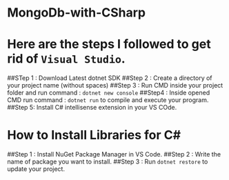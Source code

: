 # MongoDb-with-CSharp

# Here are the steps I followed to get rid of `Visual Studio`.

##STep 1 : 
	Download Latest dotnet SDK
##Step 2 : 
	Create a directory of your project name (without spaces)
##Step 3 : 
	Run CMD inside your project folder and run command : `dotnet new console`
##Step4 :
	Inside opened CMD run command : `dotnet run` to compile and execute your program.
##Step 5:
	Install C# intellisense extension in your VS COde.

# How to Install Libraries for C#
##Step 1 : 
	Install NuGet Package Manager in VS Code.
##Step 2 : 
	Write the name of package you want to install.
##Step 3 :
	Run `dotnet restore` to update your project.
